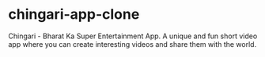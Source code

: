 # chingari-app-clone
Chingari - Bharat Ka Super Entertainment App. A unique and fun short video app where you can create interesting videos and share them with the world.
